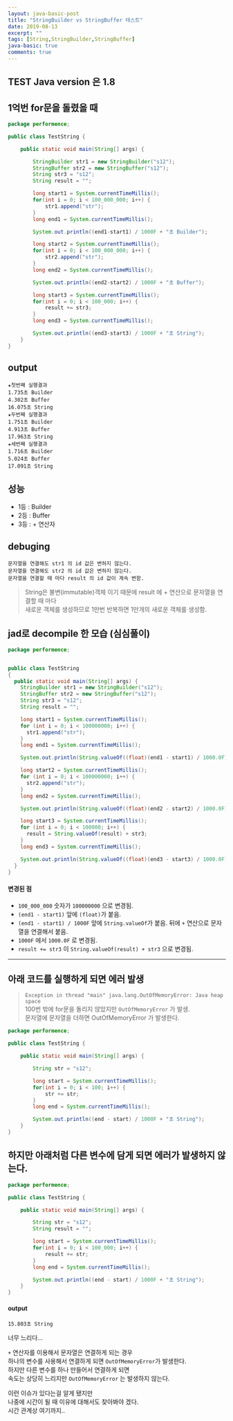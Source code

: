 ```yaml
---
layout: java-basic-post
title: "StringBuilder vs StringBuffer 테스트"
date: 2019-08-13
excerpt: ""
tags: [String,StringBuilder,StringBuffer]
java-basic: true
comments: true
---
```


## TEST Java version 은 1.8

## 1억번 for문을 돌렸을 때

~~~java
package performence;

public class TestString {

	public static void main(String[] args) {

		StringBuilder str1 = new StringBuilder("s12");
		StringBuffer str2 = new StringBuffer("s12");
		String str3 = "s12";
		String result = "";

		long start1 = System.currentTimeMillis();
		for(int i = 0; i < 100_000_000; i++) {
			str1.append("str");
		}
		long end1 = System.currentTimeMillis();

		System.out.println((end1-start1) / 1000F + "초 Builder");

		long start2 = System.currentTimeMillis();
		for(int i = 0; i < 100_000_000; i++) {
			str2.append("str");
		}
		long end2 = System.currentTimeMillis();

		System.out.println((end2-start2) / 1000F + "초 Buffer");

		long start3 = System.currentTimeMillis();
		for(int i = 0; i < 100_000; i++) {
			result += str3;
		}
		long end3 = System.currentTimeMillis();

		System.out.println((end3-start3) / 1000F + "초 String");
	}
}
~~~

## output
~~~script
★첫번째 실행결과
1.735초 Builder
4.302초 Buffer
16.075초 String
★두번째 실행결과
1.751초 Builder
4.913초 Buffer
17.963초 String
★세번째 실행결과
1.716초 Builder
5.024초 Buffer
17.091초 String
~~~

## 성능
 - 1등 : Builder
 - 2등 : Buffer
 - 3등 : + 연산자

## debuging
~~~script
문자열을 연결해도 str1 의 id 값은 변하지 않는다.  
문자열을 연결해도 str2 의 id 값은 변하지 않는다.  
문자열을 연결할 때 마다 result 의 id 값이 계속 변함.  
~~~

> String은 불변(immutable)객체 이기 때문에 result 에 + 연산으로 문자열을 연결할 때 마다  
> 새로운 객체를 생성하므로 1만번 반복하면 1만개의 새로운 객체를 생성함.  



## jad로 decompile 한 모습 (심심풀이)

~~~java
package performence;


public class TestString
{
  public static void main(String[] args) {
    StringBuilder str1 = new StringBuilder("s12");
    StringBuffer str2 = new StringBuffer("s12");
    String str3 = "s12";
    String result = "";

    long start1 = System.currentTimeMillis();
    for (int i = 0; i < 100000000; i++) {
      str1.append("str");
    }
    long end1 = System.currentTimeMillis();

    System.out.println(String.valueOf((float)(end1 - start1) / 1000.0F) + "초 Builder");

    long start2 = System.currentTimeMillis();
    for (int i = 0; i < 100000000; i++) {
      str2.append("str");
    }
    long end2 = System.currentTimeMillis();

    System.out.println(String.valueOf((float)(end2 - start2) / 1000.0F) + "초 Buffer");

    long start3 = System.currentTimeMillis();
    for (int i = 0; i < 100000; i++) {
      result = String.valueOf(result) + str3;
    }
    long end3 = System.currentTimeMillis();

    System.out.println(String.valueOf((float)(end3 - start3) / 1000.0F) + "초 String");
  }
}
~~~

#### 변경된 점
- `100_000_000` 숫자가 `100000000` 으로 변경됨.  
- `(end1 - start1)` 앞에 `(float)`가 붙음.  
- `(end1 - start1) / 1000F` 앞에 `String.valueOf`가 붙음. 뒤에 `+` 연산으로 문자열을 연결해서 붙음.  
- `1000F` 에서 `1000.0F` 로 변경됨.  
- `result += str3` 이 `String.valueOf(result) + str3` 으로 변경됨.  


---


## 아래 코드를 실행하게 되면 에러 발생

> `Exception in thread "main" java.lang.OutOfMemoryError: Java heap space`  
> 100번 밖에 for문을 돌리지 않았지만 `OutOfMemoryError` 가 발생.  
> 문자열에 문자열을 더하면 OutOfMemoryError 가 발생한다.

~~~java
package performence;

public class TestString {

	public static void main(String[] args) {

		String str = "s12";

		long start = System.currentTimeMillis();
		for(int i = 0; i < 100; i++) {
			str += str;
		}
		long end = System.currentTimeMillis();

		System.out.println((end - start) / 1000F + "초 String");
	}
}
~~~



## 하지만 아래처럼 다른 변수에 담게 되면 에러가 발생하지 않는다.

~~~java
package performence;

public class TestString {

	public static void main(String[] args) {

		String str = "s12";
		String result = "";

		long start = System.currentTimeMillis();
		for(int i = 0; i < 100_000; i++) {
			result += str;
		}
		long end = System.currentTimeMillis();

		System.out.println((end - start) / 1000F + "초 String");
	}
}
~~~

#### output
~~~script
15.803초 String
~~~

너무 느리다...


`+` 연산자를 이용해서 문자열은 연결하게 되는 경우  
하나의 변수를 사용해서 연결하게 되면 `OutOfMemoryError`가 발생한다.  
하지만 다른 변수를 하나 만들어서 연결하게 되면  
속도는 상당히 느리지만 `OutOfMemoryError` 는 발생하지 않는다.  

이런 이슈가 있다는걸 알게 됐지만  
나중에 시간이 될 때 이유에 대해서도 찾아봐야 겠다.  
시간 관계상 여기까지..  
